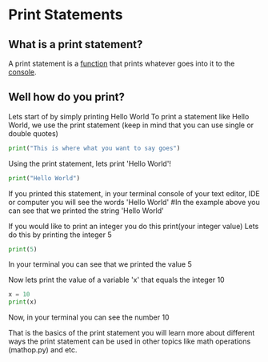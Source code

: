 # Print Statements

## What is a print statement?
A print statement is a [function](../Terms.html#function) that prints whatever goes into it to the [console](../Terms.html#console).
## Well how do you print?
Lets start of by simply printing Hello World
To print a statement like Hello World, we use the print statement (keep in mind that you can use single or double quotes)
```python
print("This is where what you want to say goes")
```
Using the print statement, lets print 'Hello World'!
```python
print("Hello World")
```
If you printed this statement, in your terminal console of your text editor, IDE or computer you will see the words 'Hello World'
#In the example above you can see that we printed the string 'Hello World'

If you would like to print an integer you do this print(your integer value)
Lets do this by printing the integer 5

```python
print(5)
```

In your terminal you can see that we printed the value 5

Now lets print the value of a variable 'x' that equals the integer 10
```python
x = 10
print(x)
```

Now, in your terminal you can see the number 10


That is the basics of the print statement you will learn more about different ways the print statement can be used in other topics like math operations (mathop.py) and etc.
